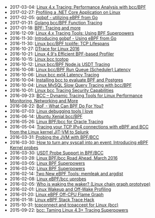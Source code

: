 - 2017-03-04: [Linux 4.x Tracing: Performance Analysis with bcc/BPF](https://www.slideshare.net/brendangregg/linux-4x-tracing-performance-analysis-with-bccbpf)
- 2017-02-27: [Profiling a .NET Core Application on Linux](https://blogs.microsoft.co.il/sasha/2017/02/27/profiling-a-net-core-application-on-linux)
- 2017-02-05: [gobpf - utilizing eBPF from Go](https://fosdem.org/2017/schedule/event/go_bpf/attachments/slides/1681/export/events/attachments/go_bpf/slides/1681/gobpf_utilizing_eBPF_from_Go_FOSDEM_2017.pdf)
- 2017-01-31: [Golang bcc/BPF Function Tracing](http://www.brendangregg.com/blog/2017-01-31/golang-bcc-bpf-function-tracing.html)
- 2017-01-18: [BPF: Tracing and more](https://www.slideshare.net/brendangregg/bpf-tracing-and-more)
- 2016-12-09: [Linux 4.x Tracing Tools: Using BPF Superpowers](https://www.slideshare.net/brendangregg/linux-4x-tracing-tools-using-bpf-superpowers)
- 2016-11-30: [Introducing gobpf - Using eBPF from Go](https://kinvolk.io/blog/2016/11/introducing-gobpf---using-ebpf-from-go)
- 2016-11-30: [Linux bcc/BPF tcplife: TCP Lifespans](http://www.brendangregg.com/blog/2016-11-30/linux-bcc-tcplife.html)
- 2016-10-27: [DTrace for Linux 2016](http://www.brendangregg.com/blog/2016-10-27/dtrace-for-linux-2016.html)
- 2016-10-21: [Linux 4.9's Efficient BPF-based Profiler](http://www.brendangregg.com/blog/2016-10-21/linux-efficient-profiler.html)
- 2016-10-15: [Linux bcc tcptop](http://www.brendangregg.com/blog/2016-10-15/linux-bcc-tcptop.html)
- 2016-10-12: [Linux bcc/BPF Node.js USDT Tracing](http://www.brendangregg.com/blog/2016-10-12/linux-bcc-nodejs-usdt.html)
- 2016-10-08: [Linux bcc/BPF Run Queue (Scheduler) Latency](http://www.brendangregg.com/blog/2016-10-08/linux-bcc-runqlat.html)
- 2016-10-06: [Linux bcc ext4 Latency Tracing](http://www.brendangregg.com/blog/2016-10-06/linux-bcc-ext4dist-ext4slower.html)
- 2016-10-04: [Installing bcc to evaluate BPF and Postgres](http://blog.gregburek.com/2016/10/04/installing-bcc-to-evaluate-bpf-and-postgres)
- 2016-10-04: [Linux MySQL Slow Query Tracing with bcc/BPF](http://www.brendangregg.com/blog/2016-10-04/linux-bcc-mysqld-qslower.html)
- 2016-10-01: [Linux bcc Tracing Security Capabilities](http://www.brendangregg.com/blog/2016-10-01/linux-bcc-security-capabilities.html)
- 2016-09-23: [BCC – Dynamic Tracing Tools for Linux Performance Monitoring, Networking and More](http://www.tecmint.com/bcc-best-linux-performance-monitoring-tools/)
- 2016-08-22: [BoF - What Can BPF Do For You?](https://events.linuxfoundation.org/sites/events/files/slides/iovisor-lc-bof-2016.pdf)
- 2016-07-03: [Linux debugging tools I love](https://jvns.ca/blog/2016/07/03/debugging-tools-i-love)
- 2016-06-14: [Ubuntu Xenial bcc/BPF](http://www.brendangregg.com/blog/2016-06-14/ubuntu-xenial-bcc-bpf.html)
- 2016-05-26: [Linux BPF/bcc for Oracle Tracing](https://db-blog.web.cern.ch/blog/luca-canali/2016-05-linux-bpfbcc-oracle-tracing)
- 2016-05-04: [Tracing your TCP IPv4 connections with eBPF and BCC from the Linux kernel JIT-VM to Splunk](https://www.splunk.com/blog/2016/05/04/tracing-your-tcp-ipv4-connections-with-ebpf-and-bcc-from-the-linux-kernel-jit-vm-to-splunk/)
- 2016-03-31: [Probing the JVM with BPF/BCC](http://blogs.microsoft.co.il/sasha/2016/03/31/probing-the-jvm-with-bpfbcc/)
- 2016-03-30: [How to turn any syscall into an event: Introducing eBPF Kernel probes](https://blog.yadutaf.fr/2016/03/30/turn-any-syscall-into-event-introducing-ebpf-kernel-probes)
- 2016-03-30: [USDT Probe Support in BPF/BCC](http://blogs.microsoft.co.il/sasha/2016/03/30/usdt-probe-support-in-bpfbcc)
- 2016-03-28: [Linux BPF/bcc Road Ahead, March 2016](http://www.brendangregg.com/blog/2016-03-28/linux-bpf-bcc-road-ahead-2016.html)
- 2016-03-05: [Linux BPF Superpowers](http://www.brendangregg.com/blog/2016-03-05/linux-bpf-superpowers.html)
- 2016-03-02: [Linux BPF Superpowers](https://www.slideshare.net/brendangregg/linux-bpf-superpowers)
- 2016-02-14: [Two New eBPF Tools: memleak and argdist](http://blogs.microsoft.co.il/sasha/2016/02/14/two-new-ebpf-tools-memleak-and-argdist/)
- 2016-02-08: [Linux eBPF/bcc uprobes](http://www.brendangregg.com/blog/2016-02-08/linux-ebpf-bcc-uprobes.html)
- 2016-02-05: [Who is waking the waker? (Linux chain graph prototype)](http://www.brendangregg.com/blog/2016-02-05/ebpf-chaingraph-prototype.html)
- 2016-02-01: [Linux Wakeup and Off-Wake Profiling](http://www.brendangregg.com/blog/2016-02-01/linux-wakeup-offwake-profiling.html)
- 2016-01-20: [Linux eBPF Off-CPU Flame Graph](http://www.brendangregg.com/blog/2016-01-20/ebpf-offcpu-flame-graph.html)
- 2016-01-18: [Linux eBPF Stack Trace Hack](http://www.brendangregg.com/blog/2016-01-18/ebpf-stack-trace-hack.html)
- 2015-10-31: [tcpconnect and tcpaccept for Linux (bcc)](http://www.brendangregg.com/blog/2015-10-31/tcpconnect-tcpaccept-bcc.html)
- 2015-09-22: [bcc: Taming Linux 4.3+ Tracing Superpowers](http://www.brendangregg.com/blog/2015-09-22/bcc-linux-4.3-tracing.html)
